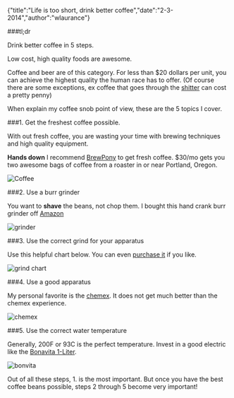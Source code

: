 {"title":"Life is too short, drink better coffee","date":"2-3-2014","author":"wlaurance"}

###tl;dr

Drink better coffee in 5 steps.

Low cost, high quality foods are awesome.

Coffee and beer are of this category. For less than $20 dollars per
unit, you can achieve the highest quality the human race has to offer.
(Of course there are some exceptions, ex coffee that goes through the
[shitter](http://en.wikipedia.org/wiki/Kopi_Luwak#Price_and_availability) can cost
a pretty penny)

When explain my coffee snob point of view, these are the 5 topics I cover.

###1. Get the freshest coffee possible.

  With out fresh coffee, you are wasting your time with brewing
  techniques and high quality equipment.

  **Hands down** I recommend [BrewPony](http://brewpony.com/) to get fresh
  coffee. $30/mo gets you two awesome bags of coffee from a roaster in or
  near Portland, Oregon.

  ![Coffee](http://brewpony.com/wp-content/uploads/2014/01/ccc_coffee.jpg)

###2. Use a burr grinder

  You want to **shave** the beans, not chop them. I bought this hand crank
  burr grinder off [Amazon](http://www.amazon.com/Hario-Coffee-Mill-Slim-Grinder/dp/B001804CLY/)

  ![grinder](/img/hand-burr-grinder.jpg)

###3. Use the correct grind for your apparatus

  Use this helpful chart below. You can even [purchase it](http://popchartlab.com/collections/prints/products/the-compendious-coffee-chart)
  if you like.

  ![grind chart](/img/coffee-grind-poster.jpg)

###4. Use a good apparatus

  My personal favorite is the [chemex](http://www.chemexcoffeemaker.com/).
  It does not get much better than the chemex experience. 

  ![chemex](/img/chemex-classic.jpg)

###5. Use the correct water temperature 

  Generally, 200F or 93C is the perfect temperature. Invest in a good
  electric like the [Bonavita 1-Liter](http://www.amazon.com/Bonavita-Variable-Temperature-Electric-Gooseneck/dp/B005YR0F40/).

  ![bonvita](/img/bonavita.jpg)

Out of all these steps, 1. is the most important. But once you have the
best coffee beans possible, steps 2 through 5 become very important!
